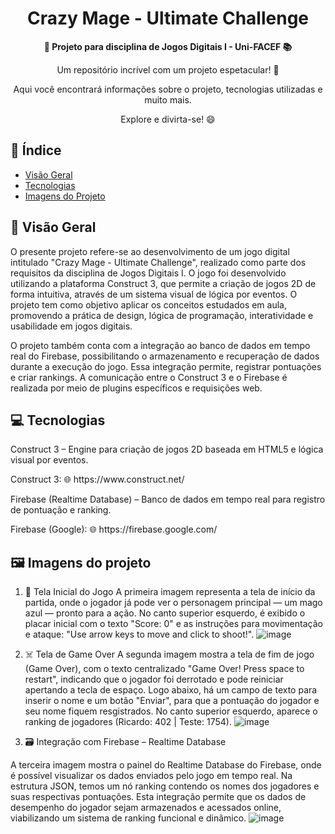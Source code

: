 <h1 align="center">Crazy Mage - Ultimate Challenge</h1>



<div align="center">
  <strong>🚀 Projeto para disciplina de Jogos Digitais I - Uni-FACEF 📚</strong>
</div>

<div align="center">
  <p>Um repositório incrível com um projeto espetacular! 🎉</p>
  <p>Aqui você encontrará informações sobre o projeto, tecnologias utilizadas e muito mais.</p>
  <p>Explore e divirta-se! 😄</p>
</div>

## 📖 Índice

- [Visão Geral](#visão-geral)
- [Tecnologias](#tecnologias)
- [Imagens do Projeto](#imagens-do-projeto)

## 🔭 Visão Geral

<p> O presente projeto refere-se ao desenvolvimento de um jogo digital intitulado "Crazy Mage - Ultimate Challenge", realizado como parte dos requisitos da disciplina de Jogos Digitais I. O jogo foi desenvolvido utilizando a plataforma Construct 3, que permite a criação de jogos 2D de forma intuitiva, através de um sistema visual de lógica por eventos. O projeto tem como objetivo aplicar os conceitos estudados em aula, promovendo a prática de design, lógica de programação, interatividade e usabilidade em jogos digitais.
<p> O projeto também conta com a integração ao banco de dados em tempo real do Firebase, possibilitando o armazenamento e recuperação de dados durante a execução do jogo. Essa integração permite, registrar pontuações e criar rankings. A comunicação entre o Construct 3 e o Firebase é realizada por meio de plugins específicos e requisições web.

## 💻 Tecnologias

Construct 3 – Engine para criação de jogos 2D baseada em HTML5 e lógica visual por eventos.

<p> Construct 3:
🌐 https://www.construct.net/

Firebase (Realtime Database) – Banco de dados em tempo real para registro de pontuação e ranking.

<p> Firebase (Google):
🌐 https://firebase.google.com/

## 🖼️ Imagens do projeto
1. 🧙 Tela Inicial do Jogo
A primeira imagem representa a tela de início da partida, onde o jogador já pode ver o personagem principal — um mago azul — pronto para a ação. No canto superior esquerdo, é exibido o placar inicial com o texto "Score: 0" e as instruções para movimentação e ataque: "Use arrow keys to move and click to shoot!".
![image](https://github.com/user-attachments/assets/28ea92f6-4bfd-4691-b56d-7ae150c1a960)

2. ☠️ Tela de Game Over
A segunda imagem mostra a tela de fim de jogo (Game Over), com o texto centralizado "Game Over! Press space to restart", indicando que o jogador foi derrotado e pode reiniciar apertando a tecla de espaço. Logo abaixo, há um campo de texto para inserir o nome e um botão "Enviar", para que a pontuação do jogador e seu nome fiquem resgistrados. No canto superior esquerdo, aparece o ranking de jogadores (Ricardo: 402 | Teste: 1754).
![image](https://github.com/user-attachments/assets/de8116a4-bf34-4636-8568-9a641c2a717c)

3. 🗃️ Integração com Firebase – Realtime Database

A terceira imagem mostra o painel do Realtime Database do Firebase, onde é possível visualizar os dados enviados pelo jogo em tempo real. Na estrutura JSON, temos um nó ranking contendo os nomes dos jogadores e suas respectivas pontuações. Esta integração permite que os dados de desempenho do jogador sejam armazenados e acessados online, viabilizando um sistema de ranking funcional e dinâmico.
![image](https://github.com/user-attachments/assets/49fbda74-6966-4501-81c7-b5a1cd0a6e00)


